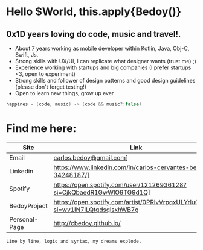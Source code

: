 # Hello $World, this.apply{Bedoy()}

## 0x1D years loving do code, music and travel!. 

- About 7 years working as mobile developer within Kotlin, Java, Obj-C, Swift, Js.
- Strong skills with UX/UI, I can replicate what designer wants (trust me) ;)
- Experience working with startups and big companies (I prefer startups <3, open to experiment)
- Strong skills and follower of design patterns and good design guidelines (please don't forget testing!)
- Open to learn new things, grow up ever

```kotlin
happines = (code, music) -> (code && music?:false)
```


# Find me here:

| Site | Link |
| ------ | ------ |
| Email | carlos.bedoy@gmail.com]|
| Linkedin | https://www.linkedin.com/in/carlos-cervantes-bedoy-34248187/] |
| Spotify | https://open.spotify.com/user/12126936128?si=CjkQbaedR1GwWlO9TG9d1Q] |
| BedoyProject | https://open.spotify.com/artist/0PRlvVrpqxULYrlu0dLi51?si=wv1lN7lLQtqdsqlsxhWB7g |
| Personal-Page |  http://cbedoy.github.io/ |



```
Line by line, logic and syntax, my dreams explode.
```


<!--
**cbedoy/cbedoy** is a ✨ _special_ ✨ repository because its `README.md` (this file) appears on your GitHub profile.

Here are some ideas to get you started:

- 🔭 I’m currently working on ...
- 🌱 I’m currently learning ...
- 👯 I’m looking to collaborate on ...
- 🤔 I’m looking for help with ...
- 💬 Ask me about ...
- 📫 How to reach me: ...
- 😄 Pronouns: ...
- ⚡ Fun fact: ...
-->
